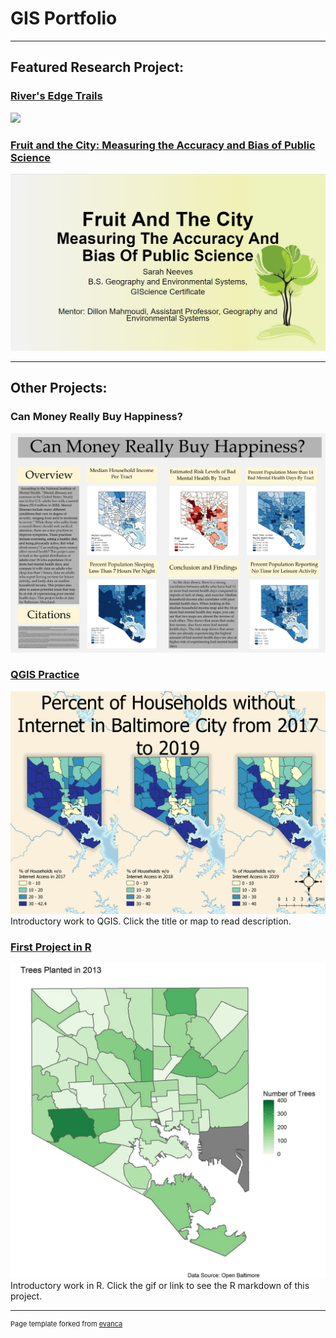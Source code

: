 # GIS Portfolio
---
## Featured Research Project:
### [River's Edge Trails](/rivers_edge/draf1.png)
[<img src="rivers_edge/draft1.png?raw=true"/>](/rivers_edge/)


### [Fruit and the City: Measuring the Accuracy and Bias of Public Science](/483trees/)
[<img src="483trees/fruitslide.jpg?raw=true"/>](/483trees/)

---
## Other Projects:
### Can Money Really Buy Happiness?
[<img src="mentalhealth/NEEVES383final.png?raw=true"/>](/mentalhealth/)


### [QGIS Practice](/pro/)
[<img src="pro/internet.png?raw=true"/>](/pro/)
Introductory work to QGIS. Click the title or map to read description.


### [First Project in R](/project1_486/treemarkdown.html)
[<img src="project1_486/treesplant.gif?raw=true"/>](/project1_486/treemarkdown.html)
Introductory work in R. Click the gif or link to see the R markdown of this project.

---
<p style="font-size:11px">Page template forked from <a href="https://github.com/evanca/quick-portfolio">evanca</a></p>
<!-- Remove above link if you don't want to attibute -->

